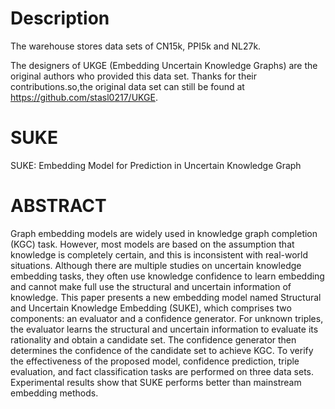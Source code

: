 # Description
The warehouse stores data sets of CN15k, PPI5k and NL27k.

The designers of UKGE (Embedding Uncertain Knowledge Graphs) are the original authors who provided this data set. Thanks for their contributions.so,the original data set can still be found at https://github.com/stasl0217/UKGE.
# SUKE
SUKE: Embedding Model for Prediction in Uncertain Knowledge Graph
# ABSTRACT
Graph embedding models are widely used in knowledge graph completion (KGC) task.
However, most models are based on the assumption that knowledge is completely certain, and this
is inconsistent with real-world situations. Although there are multiple studies on uncertain knowledge
embedding tasks, they often use knowledge confidence to learn embedding and cannot make full use
the structural and uncertain information of knowledge. This paper presents a new embedding model
named Structural and Uncertain Knowledge Embedding (SUKE), which comprises two components: an
evaluator and a confidence generator. For unknown triples, the evaluator learns the structural and uncertain
information to evaluate its rationality and obtain a candidate set. The confidence generator then determines
the confidence of the candidate set to achieve KGC. To verify the effectiveness of the proposed model,
confidence prediction, triple evaluation, and fact classification tasks are performed on three data sets.
Experimental results show that SUKE performs better than mainstream embedding methods. 
